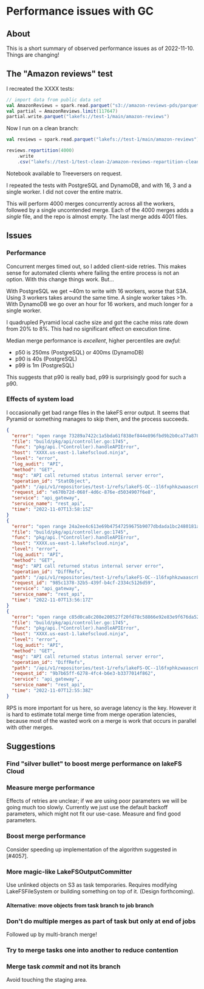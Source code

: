 # Performance issues with GC

## About

This is a short summary of observed performance issues as of 2022-11-10.
Things are changing!

## The "Amazon reviews" test

I recreated the XXXX tests:

```scala
// import data from public data set
val AmazonReviews = spark.read.parquet("s3://amazon-reviews-pds/parquet/")
val partial = AmazonReviews.limit(117647)
partial.write.parquet("lakefs://test-1/main/amazon-reviews")
```

Now I run on a clean branch:

```scala
val reviews = spark.read.parquet("lakefs://test-1/main/amazon-reviews")

reviews.repartition(4000)
	.write
	.csv("lakefs://test-1/test-clean-2/amazon-reviews-repartition-clean2.csv/")
```

Notebook available to Treeversers on request.

I repeated the tests with PostgreSQL and DynamoDB, and with 16, 3 and a
single worker.  I did not cover the entire matrix.

This will perform 4000 merges concurrently across all the workers, followed
by a single uncontended merge.  Each of the 4000 merges adds a *single*
file, and the repo is almost empty.  The last merge adds 4001 files.

## Issues

### Performance

Concurrent merges timed out, so I added client-side retries.  This makes
sense for automated clients where failing the entire process is not an
option.  With this change things work.  But...

With PostgreSQL we get ~40m to write with 16 workers, worse that S3A.  Using
3 workers takes around the same time.  A single worker takes >1h.  With
DynamoDB we go over an hour for 16 workers, and much longer for a single
worker.

I quadrupled Pyramid local cache size and got the cache miss rate down from
20% to 8%.  This had no significant effect on execution time.

Median merge performance is *excellent*, higher percentiles are *awful*:
* p50 is 250ms (PostgreSQL) or 400ms (DynamoDB)
* p90 is 40s (PostgreSQL)
* p99 is 1m (PostgreSQL)

This suggests that p90 is really bad, p99 is surprisingly good for such a
p90.

### Effects of system load

I occasionally get bad range files in the lakeFS error output.  It seems
that Pyramid or something manages to skip them, and the process succeeds.

```json
{
  "error": "open range 73289a7422c1a5bda61f838ef844e896fbd9b2b0ca77a878f6038368e9aff46b: open sstable reader s3://yoni-test3/data/XXXX 73289a7422c1a5bda61f838ef844e896fbd9b2b0ca77a878f6038368e9aff46b: pebble/table: invalid table (bad magic number)",
  "file": "build/pkg/api/controller.go:1745",
  "func": "pkg/api.(*Controller).handleAPIError",
  "host": "XXXX.us-east-1.lakefscloud.ninja",
  "level": "error",
  "log_audit": "API",
  "method": "GET",
  "msg": "API call returned status internal server error",
  "operation_id": "StatObject",
  "path": "/api/v1/repositories/test-1/refs/lakeFS-OC--1l6fxphkzwaascr80nbp2tiour6kztr3asyov0k8stzt6u1wdn-lakefs---test-1-test-clean-2-amazon-reviews-repartition-clean2-csv-attempt_202211071322492411147324158189068_0003_m_003905_4056/objects/stat?path=amazon-reviews-repartition-clean2.csv%2Fpart-03905-43236b89-c813-467b-9cb4-2dd1608c0c63-c000.csv&user_metadata=false",
  "request_id": "e670b72d-068f-4d6c-876e-d5034907f6e8",
  "service": "api_gateway",
  "service_name": "rest_api",
  "time": "2022-11-07T13:58:15Z"
}
{
  "error": "open range 24a2ee4c613e69b47547259675b9077dbdada1bc2480181a64ebe949235274d7: open sstable reader s3://yoni-test3/data/XXXX 24a2ee4c613e69b47547259675b9077dbdada1bc2480181a64ebe949235274d7: pebble/table: invalid table (bad magic number)",
  "file": "build/pkg/api/controller.go:1745",
  "func": "pkg/api.(*Controller).handleAPIError",
  "host": "XXXX.us-east-1.lakefscloud.ninja",
  "level": "error",
  "log_audit": "API",
  "method": "GET",
  "msg": "API call returned status internal server error",
  "operation_id": "DiffRefs",
  "path": "/api/v1/repositories/test-1/refs/lakeFS-OC--1l6fxphkzwaascr80nbp2tiour6kztr3asyov0k8stzt6u1wdn-lakefs---test-1-test-clean-2-amazon-reviews-repartition-clean2-csv-attempt_202211071322498107897909273126199_0003_m_003334_3843/diff/lakeFS-OC--1l6fxphkzwaascr80nbp2tiour6kztr3asyov0k8stzt6u1wdn-lakefs---test-1-test-clean-2-amazon-reviews-repartition-clean2-csv?amount=1&type=two_dot&diff_type=two_dot",
  "request_id": "985c1378-32b5-439f-b4cf-2334c5126d59",
  "service": "api_gateway",
  "service_name": "rest_api",
  "time": "2022-11-07T13:56:17Z"
}
{
  "error": "open range c85d0ca8c208e200527f20fd78c58866e92e83e9f676da528b64e868fb13a091: open sstable reader s3://yoni-test3/data/XXXX c85d0ca8c208e200527f20fd78c58866e92e83e9f676da528b64e868fb13a091: pebble/table: invalid table (bad magic number)",
  "file": "build/pkg/api/controller.go:1745",
  "func": "pkg/api.(*Controller).handleAPIError",
  "host": "XXXX.us-east-1.lakefscloud.ninja",
  "level": "error",
  "log_audit": "API",
  "method": "GET",
  "msg": "API call returned status internal server error",
  "operation_id": "DiffRefs",
  "path": "/api/v1/repositories/test-1/refs/lakeFS-OC--1l6fxphkzwaascr80nbp2tiour6kztr3asyov0k8stzt6u1wdn-lakefs---test-1-test-clean-2-amazon-reviews-repartition-clean2-csv-attempt_202211071232381584428887595320545_0007_m_002678_6709/diff/lakeFS-OC--1l6fxphkzwaascr80nbp2tiour6kztr3asyov0k8stzt6u1wdn-lakefs---test-1-test-clean-2-amazon-reviews-repartition-clean2-csv?amount=1&type=two_dot&diff_type=two_dot",
  "request_id": "9b7b65ff-6278-4fc4-b6e3-b3377014f862",
  "service": "api_gateway",
  "service_name": "rest_api",
  "time": "2022-11-07T12:55:38Z"
}
```

RPS is more important for us here, so average latency is the key.  However
it is hard to estimate total merge time from merge operation latencies,
because most of the wasted work on a merge is work that occurs in parallel
with other merges.

## Suggestions

### Find "silver bullet" to boost merge performance on lakeFS Cloud

### Measure merge performance

Effects of retries are unclear; if we are using poor parameters we will be
going much too slowly.  Currently we just use the default backoff
parameters, which might not fit our use-case.  Measure and find good
parameters.

### Boost merge performance

Consider speeding up implementation of the algorithm suggested in [#4057].

### More magic-like LakeFSOutputCommitter

Use unlinked objects on S3 as task temporaries.  Requires modifying
LakeFSFileSystem or building something on top of it.  (Design forthcoming).

#### Alternative: move objects from task branch to job branch

### Don't do multiple merges as part of task but only at end of jobs

Followed up by multi-branch merge!

### Try to merge tasks one into another to reduce contention

### Merge task *commit* and not its branch

Avoid touching the staging area.
